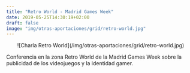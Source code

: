 ```yaml
---
title: "Retro World - Madrid Games Week"
date: 2019-05-25T14:30:19+02:00
draft: false
image: "img/otras-aportaciones/grid/retro-world.jpg"
---
```


<center>![Charla Retro World](/img/otras-aportaciones/grid/retro-world.jpg)</center>

Conferencia en la zona Retro World de la Madrid Games Week sobre la
publicidad de los videojuegos y la identidad gamer.
